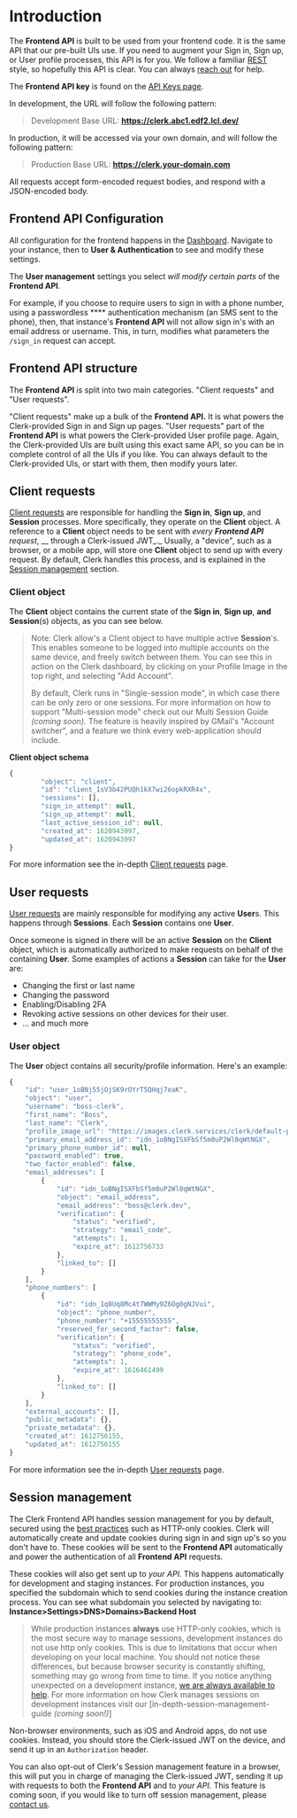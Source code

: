 # Introduction

The **Frontend API** is built to be used from your frontend code. It is the same API that our pre-built UIs use. If you need to augment your Sign in, Sign up, or User profile processes, this API is for you. We follow a familiar [REST](https://en.wikipedia.org/wiki/Representational\_state\_transfer) style, so hopefully this API is clear. You can always [reach out](https://www.clerk.dev/support) for help.

The **Frontend API key** is found on the [API Keys page](https://dashboard.clerk.dev/last-active?path=api-keys).

In development, the URL will follow the following pattern:

> Development Base URL: **https://clerk.abc1.edf2.lcl.dev/**

In production, it will be accessed via your own domain, and will follow the following pattern:

> Production Base URL: **https://clerk.your-domain.com**

All requests accept form-encoded request bodies, and respond with a JSON-encoded body.

## Frontend API Configuration

All configuration for the frontend happens in the [Dashboard](https://dashboard.clerk.dev/last-active). Navigate to your instance, then to **User & Authentication** to see and modify these settings.

The **User management** settings you select _will modify certain parts_ of the **Frontend API**.

For example, if you choose to require users to sign in with a phone number, using a passwordless \*\*\*\* authentication mechanism (an SMS sent to the phone), then, that instance's **Frontend API** will not allow sign in's with an email address or username. This, in turn, modifies what parameters the `/sign_in` request can accept.

## Frontend API structure

The **Frontend API** is split into two main categories. "Client requests" and "User requests".

"Client requests" make up a bulk of the **Frontend API.** It is what powers the Clerk-provided Sign in and Sign up pages. "User requests" part of the **Frontend API** is what powers the Clerk-provided User profile page. Again, the Clerk-provided UIs are built using this exact same API, so you can be in complete control of all the UIs if you like. You can always default to the Clerk-provided UIs, or start with them, then modify yours later.

## Client requests

[Client requests](user-api/) are responsible for handling the **Sign in**, **Sign up**, and **Session** processes. More specifically, they operate on the **Client** object. A reference to a **Client** object needs to be sent with _every **Frontend API** request_, \_\_ through a Clerk-issued JWT\_.\_ Usually, a "device", such as a browser, or a mobile app, will store one **Client** object to send up with every request. By default, Clerk handles this process, and is explained in the [Session management](https://github.com/clerkinc/docs/blob/2.0.0/reference/frontend-api-reference/broken-reference/README.md) section.

### **Client object**

The **Client** object contains the current state of the **Sign in**, **Sign up**, **and Session**(s) objects, as you can see below.

> Note: Clerk allow's a Client object to have multiple active **Session**'s. This enables someone to be logged into multiple accounts on the same device, and freely switch between them. You can see this in action on the Clerk dashboard, by clicking on your Profile Image in the top right, and selecting "Add Account".
>
> By default, Clerk runs in "Single-session mode", in which case there can be only zero or one sessions. For more information on how to support "Multi-session mode" check out our Multi Session Guide _(coming soon)._ The feature is heavily inspired by GMail's "Account switcher", and a feature we think every web-application should include.

**Client object schema**

```javascript
{
        "object": "client",
        "id": "client_1sV3b42PUQh1kX7wi26opkRXR4x",
        "sessions": [],
        "sign_in_attempt": null,
        "sign_up_attempt": null,
        "last_active_session_id": null,
        "created_at": 1620943997,
        "updated_at": 1620943997
}
```

For more information see the in-depth [Client requests](user-api/) page.

## User requests

[User requests](users/) are mainly responsible for modifying any active **User**s. This happens through **Sessions**. Each **Session** contains one **User**.

Once someone is signed in there will be an active **Session** on the **Client** object, which is automatically authorized to make requests on behalf of the containing **User**. Some examples of actions a **Session** can take for the **User** are:

* Changing the first or last name
* Changing the password
* Enabling/Disabling 2FA
* Revoking active sessions on other devices for their user.
* ... and much more

### **User object**

The **User** object contains all security/profile information. Here's an example:

```javascript
{
    "id": "user_1oBNj55jOjSK9rOYrT5QHqj7eaK",
    "object": "user",
    "username": "boss-clerk",
    "first_name": "Boss",
    "last_name": "Clerk",
    "profile_image_url": "https://images.clerk.services/clerk/default-profile.svg",
    "primary_email_address_id": "idn_1oBNgISXFbSf5m0uP2Wl0qWtNGX",
    "primary_phone_number_id": null,
    "password_enabled": true,
    "two_factor_enabled": false,
    "email_addresses": [
        {
            "id": "idn_1oBNgISXFbSf5m0uP2Wl0qWtNGX",
            "object": "email_address",
            "email_address": "boss@clerk.dev",
            "verification": {
                "status": "verified",
                "strategy": "email_code",
                "attempts": 1,
                "expire_at": 1612756733
            },
            "linked_to": []
        }
    ],
    "phone_numbers": [
        {
            "id": "idn_1q8Uq8Mc4t7WWMy9Z6Og0gNJVui",
            "object": "phone_number",
            "phone_number": "+15555555555",
            "reserved_for_second_factor": false,
            "verification": {
                "status": "verified",
                "strategy": "phone_code",
                "attempts": 1,
                "expire_at": 1616461499
            },
            "linked_to": []
        }
    ],
    "external_accounts": [],
    "public_metadata": {},
    "private_metadata": {},
    "created_at": 1612756155,
    "updated_at": 1612756155
}
```

For more information see the in-depth [User requests](users/introduction.md#user-requests) page.

## Session management

The Clerk Frontend API handles session management for you by default, secured using the [best practices](https://nvlpubs.nist.gov/nistpubs/SpecialPublications/NIST.SP.800-63b.pdf) such as HTTP-only cookies. Clerk will automatically create and update cookies during sign in and sign up's so you don't have to. These cookies will be sent to the **Frontend API** automatically and power the authentication of all **Frontend API** requests.

These cookies will also get sent up to _your API._ This happens automatically for development and staging instances. For production instances, you specified the subdomain which to send cookies during the instance creation process. You can see what subdomain you selected by navigating to: **Instance>Settings>DNS>Domains>Backend Host**

> While production instances **always** use HTTP-only cookies, which is the most secure way to manage sessions, development instances do not use http only cookies. This is due to limitations that occur when developing on your local machine. You should not notice these differences, but because browser security is constantly shifting, something may go wrong from time to time. If you notice anything unexpected on a development instance, [we are always available to help](https://www.clerk.dev/support). For more information on how Clerk manages sessions on development instances visit our \[in-depth-session-management-guide _(coming soon!)_]

Non-browser environments, such as iOS and Android apps, do not use cookies. Instead, you should store the Clerk-issued JWT on the device, and send it up in an `Authorization` header.

You can also opt-out of Clerk's Session management feature in a browser, this will put you in charge of managing the Clerk-issued JWT, sending it up with requests to both the **Frontend API** and to _your API._ This feature is coming soon, if you would like to turn off session management, please [contact us](https://www.clerk.dev/support).
